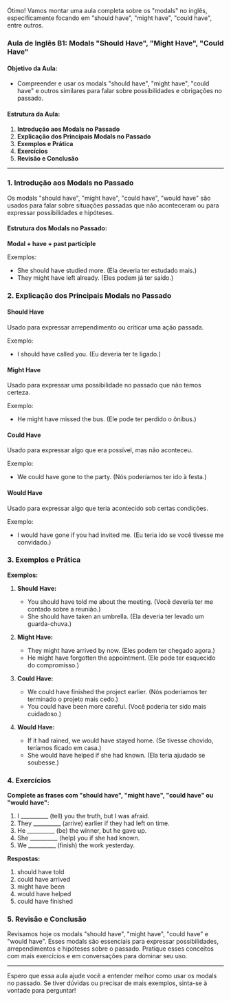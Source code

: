 Ótimo! Vamos montar uma aula completa sobre os "modals" no inglês, especificamente focando em "should have", "might have", "could have", entre outros. 

### Aula de Inglês B1: Modals "Should Have", "Might Have", "Could Have"

#### Objetivo da Aula:

- Compreender e usar os modals "should have", "might have", "could have" e outros similares para falar sobre possibilidades e obrigações no passado.

#### Estrutura da Aula:

1. **Introdução aos Modals no Passado**
2. **Explicação dos Principais Modals no Passado**
3. **Exemplos e Prática**
4. **Exercícios**
5. **Revisão e Conclusão**

---

### 1. Introdução aos Modals no Passado

Os modals "should have", "might have", "could have", "would have" são usados para falar sobre situações passadas que não aconteceram ou para expressar possibilidades e hipóteses.

#### Estrutura dos Modals no Passado:

**Modal + have + past participle**

Exemplos:

- She should have studied more. (Ela deveria ter estudado mais.)
- They might have left already. (Eles podem já ter saído.)

### 2. Explicação dos Principais Modals no Passado

#### **Should Have**

Usado para expressar arrependimento ou criticar uma ação passada.

Exemplo:

- I should have called you. (Eu deveria ter te ligado.)

#### **Might Have**

Usado para expressar uma possibilidade no passado que não temos certeza.

Exemplo:

- He might have missed the bus. (Ele pode ter perdido o ônibus.)

#### **Could Have**

Usado para expressar algo que era possível, mas não aconteceu.

Exemplo:

- We could have gone to the party. (Nós poderíamos ter ido à festa.)

#### **Would Have**

Usado para expressar algo que teria acontecido sob certas condições.

Exemplo:

- I would have gone if you had invited me. (Eu teria ido se você tivesse me convidado.)

### 3. Exemplos e Prática

**Exemplos:**

1. **Should Have:**
   
   - You should have told me about the meeting. (Você deveria ter me contado sobre a reunião.)
   - She should have taken an umbrella. (Ela deveria ter levado um guarda-chuva.)

2. **Might Have:**
   
   - They might have arrived by now. (Eles podem ter chegado agora.)
   - He might have forgotten the appointment. (Ele pode ter esquecido do compromisso.)

3. **Could Have:**
   
   - We could have finished the project earlier. (Nós poderíamos ter terminado o projeto mais cedo.)
   - You could have been more careful. (Você poderia ter sido mais cuidadoso.)

4. **Would Have:**
   
   - If it had rained, we would have stayed home. (Se tivesse chovido, teríamos ficado em casa.)
   - She would have helped if she had known. (Ela teria ajudado se soubesse.)

### 4. Exercícios

**Complete as frases com "should have", "might have", "could have" ou "would have":**

1. I __________ (tell) you the truth, but I was afraid.
2. They __________ (arrive) earlier if they had left on time.
3. He __________ (be) the winner, but he gave up.
4. She __________ (help) you if she had known.
5. We __________ (finish) the work yesterday.

**Respostas:**

1. should have told
2. could have arrived
3. might have been
4. would have helped
5. could have finished

### 5. Revisão e Conclusão

Revisamos hoje os modals "should have", "might have", "could have" e "would have". Esses modals são essenciais para expressar possibilidades, arrependimentos e hipóteses sobre o passado. Pratique esses conceitos com mais exercícios e em conversações para dominar seu uso.

---

Espero que essa aula ajude você a entender melhor como usar os modals no passado. Se tiver dúvidas ou precisar de mais exemplos, sinta-se à vontade para perguntar!
